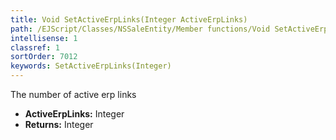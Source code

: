 ```yaml
---
title: Void SetActiveErpLinks(Integer ActiveErpLinks)
path: /EJScript/Classes/NSSaleEntity/Member functions/Void SetActiveErpLinks(Integer p_0)
intellisense: 1
classref: 1
sortOrder: 7012
keywords: SetActiveErpLinks(Integer)
---
```



The number of active erp links



* **ActiveErpLinks:** Integer
* **Returns:** Integer


